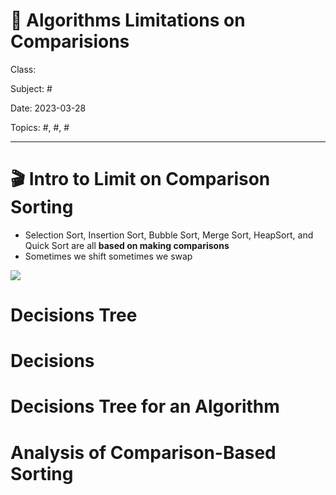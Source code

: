 # 🔰 Algorithms Limitations on Comparisions
Class: <a href=""> </a>

Subject: #

Date: 2023-03-28

Topics: #, #, # 

---

# 🎬 Intro to Limit on Comparison Sorting

- Selection Sort, Insertion Sort, Bubble Sort, Merge Sort, HeapSort, and Quick Sort are all **based on making comparisons**  
- Sometimes we shift sometimes we swap

![](../Assets/20230328115215.png)



# Decisions Tree

# Decisions

# Decisions Tree for an Algorithm

# Analysis of Comparison-Based Sorting



